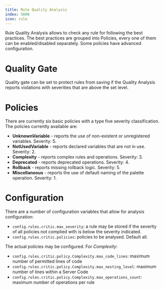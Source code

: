 ```yaml
---
title: Rule Quality Analysis
index: 5000
icon: rule
---
```


Rule Quality Analysis allows to check any rule for following the best practices. The best practices are grouped into
Policies, every one of them can be enabled/disabled separately. Some policies have advanced configuration.

# Quality Gate

Quality gate can be set to protect rules from saving if the Quality Analysis reports violations with severities that are
above the set level.

# Policies

There are currently six basic policies with a type five severity classification. The policies currently available are:

- **UnknownVariable** - reports the use of non-existent or unregistered variables. Severity: 5.
- **NotUsedVariable** - reports declared variables that are not in use. Severity: 2.
- **Complexity** - reports complex rules and operations. Severity: 3.
- **Deprecated** - reports deprecated operations. Severity: 4.
- **Rollback** - reports missing rollback logic. Severity: 5.
- **Miscellaneous** - reports the use of default naming of the palette operation. Severity: 1.


# Configuration

There are a number of configuration variables that allow for analysis configuration:

- `config.rules.critic.max_severity`: a rule may be stored if the severity of all policies not complied with is below
  the severity indicated.
- `config.rules.critic.policies`: policies to be analysed. Default all.

The actual policies may be configured. For *Complexity*:

- `config.rules.critic.policy.Complexity.max_code_lines`: maximum number of permitted lines of code
- `config.rules.critic.policy.Complexity.max_nesting_level`: maximum number of lines within a Server Code
- `config.rules.critic.policy.Complexity.max_operations_count`: maximum number of operations per rule
